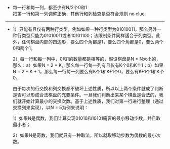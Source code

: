 * 每一行和每一列，都至少有N/2个0和1  
  把第一行和第一列调整正确，其他行和列检查是否符合规则
  no clue.
---
*  1）只能有且仅有两种行类型，例如如果一种行类型为01010011，那么另外一种行类型只能为01010011或者10101100；该限制条件同样适合于列类型。此外，任何棋盘内部的四边形，要么四个角都是1，要么四个角都是0，要么两个0和两个1。
   
   2）每一行和每一列中，0和1的数量都是相等的，假设棋盘是N * N大小的，那么：a）如果N = 2 * K，那么每一行每一列有且仅有K个0和K个1；b）如果N = 2 * K + 1，那么每一行每一列要么有K个1和K+1个0，要么有K+1个1和K个0。
   
   由于每次的行交换和列交换都不破坏上述性质，所以以上两个条件就成了判断是否可以形成合法棋盘的充要条件。一旦我们判断出来某个棋盘是合法的，我们就开始计算最小的交换次数。基于上述性质，我们对第一行进行整理（通过交换列来实现），以N = 5为例来说明：
   
   1）如果N是偶数，我们计算实现01010和10101需要的最小移动步数，并且取最小者；
   
   2）如果N是奇数，我们就只有一种取法，所以就取移动步数为偶数的最小次数。
